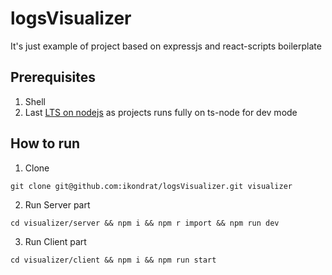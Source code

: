 # logsVisualizer

It's just example of project based on expressjs and react-scripts boilerplate

## Prerequisites
1. Shell
2. Last [LTS on nodejs](https://nodejs.org/en/) as projects runs fully on ts-node for dev mode

## How to run

1. Clone
```
git clone git@github.com:ikondrat/logsVisualizer.git visualizer
```
2. Run Server part
```
cd visualizer/server && npm i && npm r import && npm run dev
```
3. Run Client part
```
cd visualizer/client && npm i && npm run start
```

